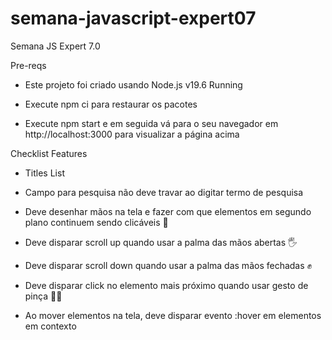 # semana-javascript-expert07
Semana JS Expert 7.0


Pre-reqs

- Este projeto foi criado usando Node.js v19.6
Running

- Execute npm ci para restaurar os pacotes
- Execute npm start e em seguida vá para o seu navegador em http://localhost:3000 para visualizar a página acima

Checklist Features
- Titles List

 - Campo para pesquisa não deve travar ao digitar termo de pesquisa
 - Deve desenhar mãos na tela e fazer com que elementos em segundo plano continuem sendo clicáveis 🙌
 - Deve disparar scroll up quando usar a palma das mãos abertas 🖐
 - Deve disparar scroll down quando usar a palma das mãos fechadas ✊
 - Deve disparar click no elemento mais próximo quando usar gesto de pinça 🤏🏻
 - Ao mover elementos na tela, deve disparar evento :hover em elementos em contexto
